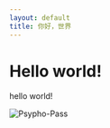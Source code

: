 ```yaml
---
layout: default
title: 你好，世界
---
```


# Hello world!

hello world!

![Psypho-Pass](http://mdblog.astrianfm.com/Pics/psypho_pass/Psypho_pass.jpg)
